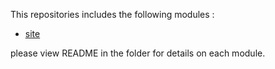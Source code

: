This repositories includes the following modules :

* [site](site/README.md)

please view README in the folder for details on each module.
